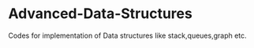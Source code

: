 # Advanced-Data-Structures
Codes for implementation of Data structures like stack,queues,graph etc.
